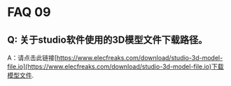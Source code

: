 # FAQ 09

## Q: 关于studio软件使用的3D模型文件下载路径。

A：请点击此链接[https://www.elecfreaks.com/download/studio-3d-model-file.io](https://www.elecfreaks.com/download/studio-3d-model-file.io)下载模型文件.
